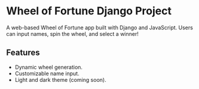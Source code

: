 # Wheel of Fortune Django Project 

A web-based Wheel of Fortune app built with Django and JavaScript. Users can input names, spin the wheel, and select a winner!

## Features
- Dynamic wheel generation.
- Customizable name input.
- Light and dark theme (coming soon).
